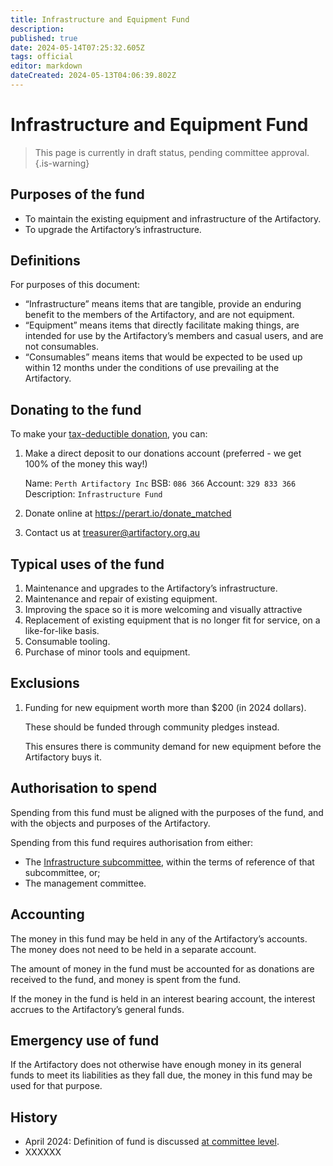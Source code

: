 ```yaml
---
title: Infrastructure and Equipment Fund
description: 
published: true
date: 2024-05-14T07:25:32.605Z
tags: official
editor: markdown
dateCreated: 2024-05-13T04:06:39.802Z
---
```


# Infrastructure and Equipment Fund

> This page is currently in draft status, pending committee approval.
{.is-warning}


## Purposes of the fund

- To maintain the existing equipment and infrastructure of the Artifactory.
- To upgrade the Artifactory’s infrastructure.

## Definitions

For purposes of this document: 

- “Infrastructure” means items that are tangible, provide an enduring benefit to the members of the Artifactory, and are not equipment.
- “Equipment” means items that directly facilitate making things, are intended for use by the Artifactory’s members and casual users, and are not consumables.
- “Consumables” means items that would be expected to be used up within 12 months under the conditions of use prevailing at the Artifactory.

## Donating to the fund

To make your [tax-deductible donation](https://wiki.artifactory.org.au/en/docs/donating), you can:

1. Make a direct deposit to our donations account (preferred - we get 100% of the money this way!)

    Name: `Perth Artifactory Inc`
    BSB: `086 366`
    Account: `329 833 366`
    Description: `Infrastructure Fund`

2. Donate online at https://perart.io/donate_matched

3. Contact us at treasurer@artifactory.org.au

## Typical uses of the fund

1. Maintenance and upgrades to the Artifactory’s infrastructure.
2. Maintenance and repair of existing equipment.
3. Improving the space so it is more welcoming and visually attractive
4. Replacement of existing equipment that is no longer fit for service, on a like-for-like basis.
5. Consumable tooling.
6. Purchase of minor tools and equipment.

## Exclusions

1. Funding for new equipment worth more than $200 (in 2024 dollars).
  
   These should be funded through community pledges instead.
  
   This ensures there is community demand for new equipment before the Artifactory buys it.
  
## Authorisation to spend

Spending from this fund must be aligned with the purposes of the fund, and with the objects and purposes of the Artifactory.

Spending from this fund requires authorisation from either:

- The [Infrastructure subcommittee](/docs/infrastructure/infrastructurev2), within the terms of reference of that subcommittee, or;
- The management committee.

## Accounting

The money in this fund may be held in any of the Artifactory’s accounts. The money does not need to be held in a separate account.

The amount of money in the fund must be accounted for as donations are received to the fund, and money is spent from the fund.

If the money in the fund is held in an interest bearing account, the interest accrues to the Artifactory’s general funds.

## Emergency use of fund

If the Artifactory does not otherwise have enough money in its general funds to meet its liabilities as they fall due, the money in this fund may be used for that purpose.

## History

- April 2024: Definition of fund is discussed [at committee level](https://vote.artifactory.org.au/d/kJZ7N3lS/equipment-and-infrastructure-fund).
- XXXXXX
